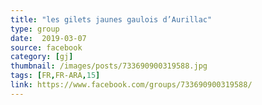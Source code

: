 ```yaml
---
title: "les gilets jaunes gaulois d’Aurillac"
type: group
date:  2019-03-07
source: facebook
category: [gj]
thumbnail: /images/posts/733690900319588.jpg
tags: [FR,FR-ARA,15]
link: https://www.facebook.com/groups/733690900319588/
---
```

